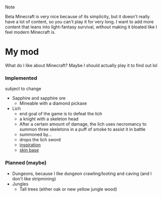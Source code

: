 >[!NOTE]
>Beta Minecraft is very nice because of its simplicity, but it doesn't really have a lot of content, so you can't play it for very long. I want to add more content that leans into light-fantasy survival, without making it bloated like I feel modern Minecraft is.

# My mod

What do I like about Minecraft? Maybe I should actually play it to find out lol

### Implemented

subject to change

- Sapphire and sapphire ore
  - Mineable with a diamond pickaxe
- Lich
  - end goal of the game is to defeat the lich
  - a knight with a skeleton head
  - After a certain amount of damage, the lich uses necromancy to summon three skeletons in a puff of smoke to assist it in battle
  - summoned by...
  - drops the lich sword
  - [inspiration](https://the-grimoire-of-gaia.fandom.com/wiki/Bone_Knight)
  - [skin base](https://namemc.com/skin/adcc6eab0088f51e)

### Planned (maybe)

- Dungeons, because I like dungeon crawling/looting and caving (and I don't like stripmining)
- Jungles
  - Tall trees (either oak or new yellow jungle wood)
